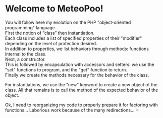 # Welcome to MeteoPoo! <br>
You will follow here my evolution on the PHP "object-oriented programming" language. <br>
First the notion of “class” then instantiation. <br>
Each class includes a list of specified properties of their "modifier" depending on the level of protection desired. <br>
In addition to properties, we list behaviors through methods: functions internal to the class. <br>
Next, a constructor. <br>
This is followed by encapsulation with accessors and setters: we use the "set" functions to program, and the "get" function to return. <br>
Finally we create the methods necessary for the behavior of the class. <br>

For instantiations, we use the "new" keyword to create a new object of the class. All that remains is to call the method of the expected behavior of the object.

Ok, I need to reorganizing my code to properly prepare it for factoring with functions... Laborious work because of the many redirections... :sweat_drops:
